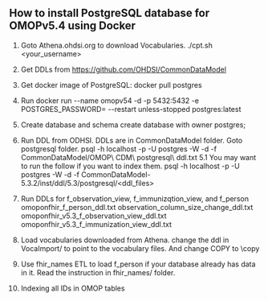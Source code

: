 ## How to install PostgreSQL database for OMOPv5.4 using Docker
1. Goto Athena.ohdsi.org to download Vocabularies.
	./cpt.sh <your_username> <password>
1. Get DDLs from https://github.com/OHDSI/CommonDataModel
2. Get docker image of PostgreSQL: docker pull postgres
3. Run docker run --name omopv54 -d -p 5432:5432 -e POSTGRES_PASSWORD=<password> --restart unless-stopped postgres:latest
4. Create database and schema
create database <databasename> with owner postgres;

5. Run DDL from ODHSI. DDLs are in CommonDataModel folder. Goto postgresql folder.
psql -h localhost -p <port> -U postgres -W -d <database> -f CommonDataModel/OMOP\ CDM\ postgresql\ ddl.txt
5.1 You may want to run the follow if you want to index them.
  psql -h localhost -p <port> -U postgres -W -d <database> -f CommonDataModel-5.3.2/inst/ddl/5.3/postgresql/<ddl_files>
6. Run DDLs for f_observation_view, f_immunizqtion_view, and f_person
  omoponfhir_f_person_ddl.txt
  observation_column_size_change_ddl.txt
  omoponfhir_v5.3_f_observation_view_ddl.txt
  omoponfhir_v5.3_f_immunization_view_ddl.txt
7. Load vocabularies downloaded from Athena.
change the ddl in VocaImport/ to point to the vocabulary files. And change COPY to \copy
9. Use fhir_names ETL to load f_person if your database already has data in it. Read the instruction in fhir_names/ folder.
10. Indexing all IDs in OMOP tables
